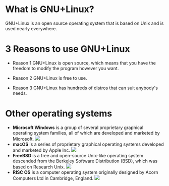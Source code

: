 # What is GNU+Linux?

GNU+Linux is an open source operating system that is based on Unix and is used nearly everywhere. 
 
# 3 Reasons to use GNU+Linux

* Reason 1
GNU+Linux is open source, which means that you have the freedom to modify the program however you want.

* Reason 2
GNU+Linux is free to use.

* Reason 3
GNU+Linux has hundreds of distros that can suit anybody's needs.

# Other operating systems

* **Microsoft Windows** is a group of several proprietary graphical operating system families, all of which are developed and marketed by Microsoft. 
![](https://rb.gy/gg9x5f)
* **macOS** is a series of proprietary graphical operating systems developed and marketed by Apple Inc. 
![](https://rb.gy/4811ji)
* **FreeBSD** is a free and open-source Unix-like operating system descended from the Berkeley Software Distribution (BSD), which was based on Research Unix.
![](https://rb.gy/kwlg0f)
* **RISC OS** is a computer operating system originally designed by Acorn Computers Ltd in Cambridge, England. 
![](https://rb.gy/ndnaru)
